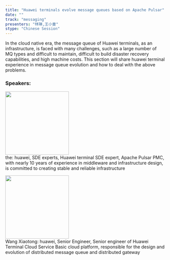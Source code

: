 ```yaml
---
title: "Huawei terminals evolve message queues based on Apache Pulsar"
date: "" 
track: "messaging"
presenters: "林琳,王小童"
stype: "Chinese Session"
---
```

In the cloud native era, the message queue of Huawei terminals, as an infrastructure, is faced with many challenges, such as a large number of MQ types and difficult to maintain, difficult to build disaster recovery capabilities, and high machine costs. This section will share huawei terminal experience in message queue evolution and how to deal with the above problems.
 ### Speakers: 
 <img src="images/speaker/1139.png" width="200" /><br>the: huawei, SDE experts, Huawei terminal SDE expert, Apache Pulsar PMC, with nearly 10 years of experience in middleware and infrastructure design, is committed to creating stable and reliable infrastructure
 <img src="images/speaker/1139_2.png" width="200" /><br>Wang Xiaotong: huawei, Senior Engineer, Senior engineer of Huawei Terminal Cloud Service Basic cloud platform, responsible for the design and evolution of distributed message queue and distributed gateway
 